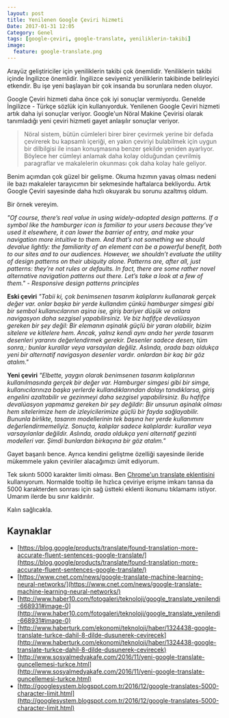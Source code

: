 ```yaml
---
layout: post
title: Yenilenen Google Çeviri hizmeti
Date: 2017-01-31 12:05
Category: Genel
tags: [google-çeviri, google-translate, yeniliklerin-takibi]
image:
  feature: google-translate.png
---
```


Arayüz geliştiriciler için yeniliklerin takibi çok önemlidir. Yeniliklerin takibi içinde İngilizce önemlidir. İngilizce seviyeniz yeniliklerin takibinde belirleyici etkendir. Bu işe yeni başlayan bir çok insanda bu sorunlara neden oluyor. 

Google Çeviri hizmeti daha önce çok iyi sonuçlar vermiyordu. Genelde İngilizce - Türkçe sözlük için kullanıyorduk. Yenilenen Google Çeviri hizmeti artık daha iyi sonuçlar veriyor. Google'un Nöral Makine Çevirisi olarak tanımladığı yeni çeviri hizmeti gayet anlaşılır sonuçlar veriyor.

> Nöral sistem, bütün cümleleri birer birer çevirmek yerine bir defada çevirerek bu kapsamlı içeriği, en yakın çeviriyi bulabilmek için uygun bir dilbilgisi ile insan konuşmasına benzer şekilde yeniden ayarlıyor. Böylece her cümleyi anlamak daha kolay olduğundan çevrilmiş paragraflar ve makalelerin okunması çok daha kolay hale geliyor.

Benim açımdan çok güzel bir gelişme. Okuma hızımın yavaş olması nedeni ile bazı makaleler tarayıcımın bir sekmesinde haftalarca bekliyordu. Artık Google Çeviri sayesinde daha hızlı okuyarak bu sorunu azaltmış oldum.

Bir örnek vereyim.

*"Of course, there’s real value in using widely-adopted design patterns. If a symbol like the hamburger icon is familiar to your users because they’ve used it elsewhere, it can lower the barrier of entry, and make your navigation more intuitive to them. And that’s not something we should devalue lightly: the familiarity of an element can be a powerful benefit, both to our sites and to our audiences. However, we shouldn’t evaluate the utility of design patterns on their ubiquity alone. Patterns are, after all, just patterns: they’re not rules or defaults. In fact, there are some rather novel alternative navigation patterns out there. Let’s take a look at a few of them."  - Responsive design patterns principles*

**Eski çeviri**
*"Tabii ki, çok benimsenen tasarım kalıplarını kullanarak gerçek değer var. onlar başka bir yerde kullandım çünkü hamburger simgesi gibi bir sembol kullanıcılarının aşina ise, giriş bariyer düşük ve onlara navigasyon daha sezgisel yapabilirsiniz. Ve biz hafifçe devalüasyon gereken bir şey değil: Bir elemanın aşinalık güçlü bir yararı olabilir, bizim sitelere ve kitlelere hem. Ancak, yalnız kendi aynı anda her yerde tasarım desenleri yararını değerlendirmek gerekir. Desenler sadece desen, tüm sonra,: bunlar kurallar veya varsayılan değiliz. Aslında, orada bazı oldukça yeni bir alternatif navigasyon desenler vardır. onlardan bir kaç bir göz atalım."*

**Yeni çeviri**
*"Elbette, yaygın olarak benimsenen tasarım kalıplarının kullanılmasında gerçek bir değer var. Hamburger simgesi gibi bir simge, kullanıcılarınıza başka yerlerde kullandıklarından dolayı tanıdıklarsa, giriş engelini azaltabilir ve gezinmeyi daha sezgisel yapabilirsiniz. Bu hafifçe devalüasyon yapmamız gereken bir şey değildir: Bir unsurun aşinalık olması hem sitelerimize hem de izleyicilerimize güçlü bir fayda sağlayabilir. Bununla birlikte, tasarım modellerinin tek başına her yerde kullanımını değerlendirmemeliyiz. Sonuçta, kalıplar sadece kalıplardır: kurallar veya varsayılanlar değildir. Aslında, orada oldukça yeni alternatif gezinti modelleri var. Şimdi bunlardan birkaçına bir göz atalım."*

Gayet başarılı bence. Ayrıca kendini geliştme özelliği sayesinde ileride mükemmele yakın çeviriler alacağımızı ümit ediyorum.

Tek sıkıntı 5000 karakter limiti olması. Ben [Chrome'un translate eklentisini](https://chrome.google.com/webstore/detail/google-translate/aapbdbdomjkkjkaonfhkkikfgjllcleb?hl=tr) kullanıyorum. Normalde tooltip ile hızlıca çeviriye erişme imkanı tanısa da 5000 karakterden sonrası için sağ üstteki eklenti ikonunu tıklamamı istiyor. Umarım ilerde bu sınır kaldırılır.  

Kalın sağlıcakla.

## Kaynaklar

 - [https://blog.google/products/translate/found-translation-more-accurate-fluent-sentences-google-translate/](https://blog.google/products/translate/found-translation-more-accurate-fluent-sentences-google-translate/)
 - [https://www.cnet.com/news/google-translate-machine-learning-neural-networks/](https://www.cnet.com/news/google-translate-machine-learning-neural-networks/)
 - [http://www.haber10.com/fotogaleri/teknoloji/google_translate_yenilendi-668931#image-0](http://www.haber10.com/fotogaleri/teknoloji/google_translate_yenilendi-668931#image-0)
 - [http://www.haberturk.com/ekonomi/teknoloji/haber/1324438-google-translate-turkce-dahil-8-dilde-dusunerek-cevirecek](http://www.haberturk.com/ekonomi/teknoloji/haber/1324438-google-translate-turkce-dahil-8-dilde-dusunerek-cevirecek)
 - [http://www.sosyalmedyakafe.com/2016/11/yeni-google-translate-guncellemesi-turkce.html](http://www.sosyalmedyakafe.com/2016/11/yeni-google-translate-guncellemesi-turkce.html)
 - [http://googlesystem.blogspot.com.tr/2016/12/google-translates-5000-character-limit.html](http://googlesystem.blogspot.com.tr/2016/12/google-translates-5000-character-limit.html)